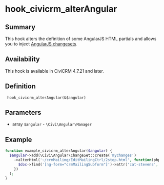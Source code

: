 # hook_civicrm_alterAngular

## Summary

This hook alters the definition of some AngularJS HTML partials and allows you to inject [AngularJS changesets](/framework/angular/changeset/).

## Availability

This hook is available in CiviCRM 4.7.21 and later.

## Definition

     hook_civicrm_alterAngular(&$angular)

## Parameters

- array `$angular` - `\Civi\Angular\Manager`

## Example

```php
function example_civicrm_alterAngular($angular) {
  $angular->add(\Civi\Angular\ChangeSet::create('mychanges')
    ->alterHtml('~/crmMailing/EditMailingCtrl/2step.html', function(phpQueryObject $doc) {
      $doc->find('[ng-form="crmMailingSubform"]')->attr('cat-stevens', 'ts(\'wild world\')');
    })
  );
}
```
